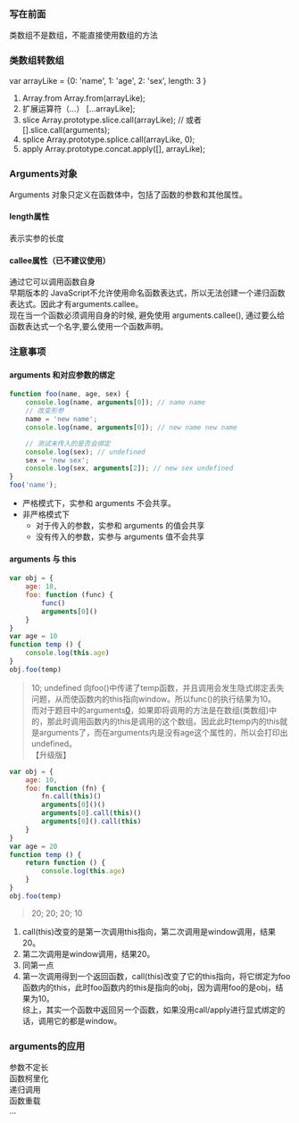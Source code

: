 ### 写在前面
类数组不是数组，不能直接使用数组的方法

### 类数组转数组
var arrayLike = {0: 'name', 1: 'age', 2: 'sex', length: 3 }
1. Array.from
Array.from(arrayLike);
2. 扩展运算符（...）
[...arrayLike];
3. slice
Array.prototype.slice.call(arrayLike); // 或者 [].slice.call(arguments);
4. splice
Array.prototype.splice.call(arrayLike, 0);
5. apply
Array.prototype.concat.apply([], arrayLike);

### Arguments对象
Arguments 对象只定义在函数体中，包括了函数的参数和其他属性。
#### length属性
表示实参的长度
#### callee属性（已不建议使用）
通过它可以调用函数自身  
早期版本的 JavaScript不允许使用命名函数表达式，所以无法创建一个递归函数表达式。因此才有arguments.callee。  
现在当一个函数必须调用自身的时候, 避免使用 arguments.callee(), 通过要么给函数表达式一个名字,要么使用一个函数声明。

### 注意事项
#### arguments 和对应参数的绑定
```js
function foo(name, age, sex) {
    console.log(name, arguments[0]); // name name
    // 改变形参
    name = 'new name';
    console.log(name, arguments[0]); // new name new name

    // 测试未传入的是否会绑定
    console.log(sex); // undefined
    sex = 'new sex';
    console.log(sex, arguments[2]); // new sex undefined
}
foo('name');
```
- 严格模式下，实参和 arguments 不会共享。
- 非严格模式下
   - 对于传入的参数，实参和 arguments 的值会共享
   - 没有传入的参数，实参与 arguments 值不会共享

#### arguments 与 this
```js
var obj = {  
    age: 18,  
    foo: function (func) {    
        func()    
        arguments[0]()  
    }
}
var age = 10
function temp () {  
    console.log(this.age)
}
obj.foo(temp)
```
> 10; undefined
向foo()中传递了temp函数，并且调用会发生隐式绑定丢失问题，从而使函数内的this指向window。所以func()的执行结果为10。    
而对于题目中的arguments[0]()，如果即将调用的方法是在数组(类数组)中的，那此时调用函数内的this是调用的这个数组。因此此时temp内的this就是arguments了，而在arguments内是没有age这个属性的，所以会打印出undefined。  
【升级版】
```js
var obj = { 
    age: 10,  
    foo: function (fn) {    
        fn.call(this)()
        arguments[0]()()
        arguments[0].call(this)()
        arguments[0]().call(this)
    }
}
var age = 20
function temp () {  
    return function () {    
        console.log(this.age)  
    }
}
obj.foo(temp)
```
> 20; 20; 20; 10
1. call(this)改变的是第一次调用this指向，第二次调用是window调用，结果20。  
2. 第二次调用是window调用，结果20。  
3. 同第一点  
4. 第一次调用得到一个返回函数，call(this)改变了它的this指向，将它绑定为foo函数内的this，此时foo函数内的this是指向的obj，因为调用foo的是obj，结果为10。  
综上，其实一个函数中返回另一个函数，如果没用call/apply进行显式绑定的话，调用它的都是window。

### arguments的应用
参数不定长  
函数柯里化  
递归调用  
函数重载  
...  